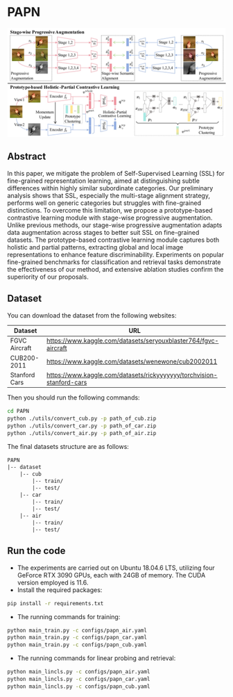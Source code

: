 # PAPN

![](./frame.jpg)

## Abstract

In this paper, we mitigate the problem of Self-Supervised Learning (SSL) for fine-grained representation learning, aimed at distinguishing subtle differences within highly similar subordinate categories. Our preliminary analysis shows that SSL, especially the multi-stage alignment strategy, performs well on generic categories but struggles with fine-grained distinctions. To overcome this limitation, we propose a prototype-based contrastive learning module with stage-wise progressive augmentation. Unlike previous methods, our stage-wise progressive augmentation adapts data augmentation across stages to better suit SSL on fine-grained datasets. The prototype-based contrastive learning module captures both holistic and partial patterns, extracting global and local image representations to enhance feature discriminability. Experiments on popular fine-grained benchmarks for classification and retrieval tasks demonstrate the effectiveness of our method, and extensive ablation studies confirm the superiority of our proposals.

## Dataset

You can download the dataset from the following websites:

| Dataset       | URL                                                          |
| ------------- | ------------------------------------------------------------ |
| FGVC Aircraft | https://www.kaggle.com/datasets/seryouxblaster764/fgvc-aircraft |
| CUB200-2011   | https://www.kaggle.com/datasets/wenewone/cub2002011          |
| Stanford Cars | https://www.kaggle.com/datasets/rickyyyyyyy/torchvision-stanford-cars |

Then you should run the following commands:

```bash
cd PAPN
python ./utils/convert_cub.py -p path_of_cub.zip
python ./utils/convert_car.py -p path_of_car.zip
python ./utils/convert_air.py -p path_of_air.zip
```

The final datasets structure are as follows:

```
PAPN
|-- dataset
    |-- cub
        |-- train/
        |-- test/
    |-- car
        |-- train/
        |-- test/
    |-- air
        |-- train/
        |-- test/
```

## Run the code

- The experiments are carried out on Ubuntu 18.04.6 LTS, utilizing four GeForce RTX 3090 GPUs, each with 24GB of memory. The CUDA version employed is 11.6.
- Install the required packages:

```bash
pip install -r requirements.txt
```

- The running commands for training:

```bash
python main_train.py -c configs/papn_air.yaml
python main_train.py -c configs/papn_car.yaml
python main_train.py -c configs/papn_cub.yaml
```

- The running commands for linear probing and retrieval:

```bash
python main_lincls.py -c configs/papn_air.yaml
python main_lincls.py -c configs/papn_car.yaml
python main_lincls.py -c configs/papn_cub.yaml
```
